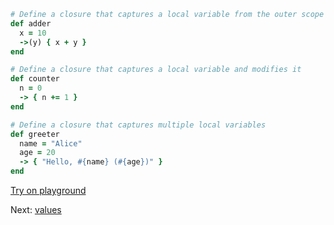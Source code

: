 ```rb
# Define a closure that captures a local variable from the outer scope
def adder
  x = 10
  ->(y) { x + y }
end

# Define a closure that captures a local variable and modifies it
def counter
  n = 0
  -> { n += 1 }
end

# Define a closure that captures multiple local variables
def greeter
  name = "Alice"
  age = 20
  -> { "Hello, #{name} (#{age})" }
end
```

[Try on playground](https://onecompiler.com/ruby/3yh7dhbz9)

Next: [values](/2022/11/11/recursion.html)
